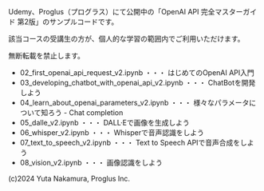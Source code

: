 Udemy、Proglus（プログラス）にて公開中の「OpenAI API 完全マスターガイド 第2版」のサンプルコードです。

該当コースの受講生の方が、個人的な学習の範囲内でご利用いただけます。

無断転載を禁止します。

- 02_first_openai_api_request_v2.ipynb ・・・ はじめてのOpenAI API入門
- 03_developing_chatbot_with_openai_api_v2.ipynb ・・・ ChatBotを開発しよう
- 04_learn_about_openai_parameters_v2.ipynb ・・・ 様々なパラメータについて知ろう - Chat completion
- 05_dalle_v2.ipynb ・・・ DALL·Eで画像を生成しよう
- 06_whisper_v2.ipynb ・・・ Whisperで音声認識をしよう
- 07_text_to_speech_v2.ipynb ・・・ Text to Speech APIで音声合成をしよう
- 08_vision_v2.ipynb ・・・ 画像認識をしよう

(c)2024 Yuta Nakamura, Proglus Inc.
